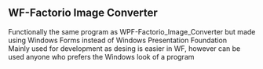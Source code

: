 ## WF-Factorio Image Converter
Functionally the same program as WPF-Factorio_Image_Converter but made using Windows Forms instead of Windows Presentation Foundation<br/>
Mainly used for development as desing is easier in WF, however can be used anyone who prefers the Windows look of a program
